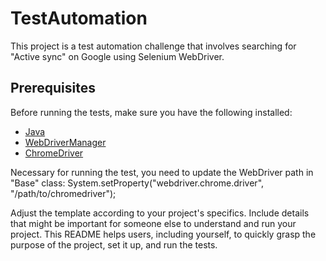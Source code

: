 # TestAutomation

This project is a test automation challenge that involves searching for "Active sync" on Google using Selenium WebDriver.

## Prerequisites

Before running the tests, make sure you have the following installed:

- [Java](https://www.oracle.com/java/technologies/javase-downloads.html)
- [WebDriverManager](https://github.com/bonigarcia/webdrivermanager)
- [ChromeDriver](https://sites.google.com/chromium.org/driver/)


Necessary for running the test, you need to update the WebDriver path in "Base" class:  System.setProperty("webdriver.chrome.driver", "/path/to/chromedriver");


Adjust the template according to your project's specifics. Include details that might be important for someone else to understand and run your project. This README helps users, including yourself, to quickly grasp the purpose of the project, set it up, and run the tests.
